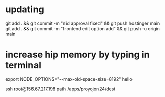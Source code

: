 # updating

git add . && git commit -m "nid approval fixed" && git push hostinger main
git add . && git commit -m "frontend edit option add" && git push -u origin main

# increase hip memory by typing in terminal
export NODE_OPTIONS="--max-old-space-size=8192"
hello

ssh root@156.67.217.198
path /apps/proyojon24/dest